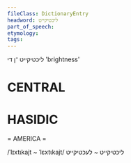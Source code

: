 ```yaml
---
fileClass: DictionaryEntry
headword: ליכטיקייט
part_of_speech: 
etymology: 
tags: 
---
```

ליכטיקייט
־ן
די
'brightness'

CENTRAL
========

HASIDIC
=======
= AMERICA = 

/ˈlɪxtɩkajt ~ ˈlɛxtɩkajt/ ליכטיקייט ~ לעכטיקייט